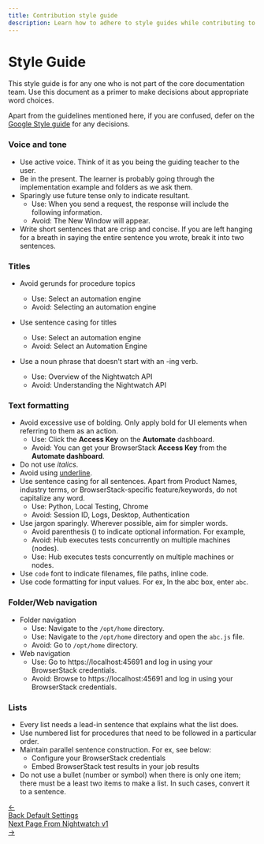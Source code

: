 ```yaml
---
title: Contribution style guide
description: Learn how to adhere to style guides while contributing to Nightwatch
---
```


<div class="page-header"><h1>Style Guide</h1></div>

This style guide is for any one who is not part of the core documentation team. Use this document as a primer to make decisions about appropriate word choices.

Apart from the guidelines mentioned here, if you are confused, defer on the [Google Style guide]() for any decisions. 

### Voice and tone

* Use active voice. Think of it as you being the guiding teacher to the user. 
* Be in the present. The learner is probably going through the implementation example and folders as we ask them.
* Sparingly use future tense only to indicate resultant. 
    * Use: When you send a request, the response will include the following information.
    * Avoid: The New Window will appear.
* Write short sentences that are crisp and concise. If you are left hanging for a breath in saying the entire sentence you wrote, break it into two sentences.

### Titles

* Avoid gerunds for procedure topics 
    * Use: Select an automation engine
    * Avoid: Selecting an automation engine

* Use sentence casing for titles
    * Use: Select an automation engine
    * Avoid: Select an Automation Engine

* Use a noun phrase that doesn't start with an -ing verb.
    * Use: Overview of the Nightwatch API
    * Avoid: Understanding the Nightwatch API

### Text formatting

* Avoid excessive use of bolding. Only apply bold for UI elements when referring to them as an action.
    * Use: Click the **Access Key** on the **Automate** dashboard.
    * Avoid: You can get your BrowserStack **Access Key** from the **Automate dashboard**. 
* Do not use <i>italics</i>.
* Avoid using <u>underline</u>.
* Use sentence casing for all sentences. Apart from Product Names, industry terms, or BrowserStack-specific feature/keywords, do not capitalize any word.
    * Use: Python, Local Testing, Chrome
    * Avoid: Session ID, Logs, Desktop, Authentication
* Use jargon sparingly. Wherever possible, aim for simpler words.
    * Avoid parenthesis () to indicate optional information. For example, 
    * Avoid: Hub executes tests concurrently on multiple machines (nodes).
    * Use: Hub executes tests concurrently on multiple machines or nodes.
* Use `code` font to indicate filenames, file paths, inline code.
* Use code formatting for input values. For ex, In the abc box, enter `abc`.

### Folder/Web navigation

* Folder navigation
    * Use: Navigate to the `/opt/home` directory.
    * Use: Navigate to the `/opt/home` directory and open the `abc.js` file.
    * Avoid: Go to `/opt/home` directory.
* Web navigation
    * Use: Go to https://localhost:45691 and log in using your BrowserStack credentials.
    * Avoid: Browse to https://localhost:45691 and log in using your BrowserStack credentials.

### Lists 

* Every list needs a lead-in sentence that explains what the list does.
* Use numbered list for procedures that need to be followed in a particular order.
* Maintain parallel sentence construction. For ex, see below: 
    * Configure your BrowserStack credentials
    * Embed BrowserStack test results in your job results
* Do not use a bullet (number or symbol) when there is only one item; there must be a least two
items to make a list. In such cases, convert it to a sentence.

<div class="doc-pagination pt-40">
  <div class="previous">
    <a href="https://nightwatchjs.org/guide/reference/defaults.html">
      <span>←</span>
        <div class="d-flex flex-column">
          <span class="smallT">Back</span>
          <span class="bigT">Default Settings</span>
        </div>
    </a>
  </div>
  <div class="next">
    <a href="https://nightwatchjs.org/guide/migrating-to-nightwatch/from-nightwatch-v1.html">
        <div class="d-flex flex-column">
          <span class="smallT">Next Page</span>
          <span class="bigT">From Nightwatch v1</span>
        </div>
        <span>→</span>
    </a>
  </div>
</div>
